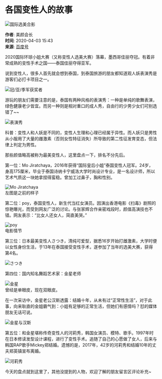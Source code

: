 # 各国变性人的故事

![国际选美合影](https://pics0.baidu.com/feed/c75c10385343fbf2476dd6f705d9be8667388fcb.png@f_auto?token=5487c402a716e396c8bed14884f12750)

**作者**: 美颜会长  
**时间**: 2020-04-03 15:43  
**来源**: [百度号](https://baijiahao.baidu.com/s?id=1662839213469417090&wfr=spider&for=pc)

2020国际环球小姐大赛（又称变性人选美大赛）落幕，墨西哥佳丽夺冠。有着非常成熟的变性手术之国——泰国佳丽夺得亚军。

说到变性人，很多人首先就会想到泰国，到泰国旅游的朋友都知道观人妖表演秀是游客们必打卡项目之一。

![冠/亚/季军获奖者](https://pics2.baidu.com/feed/42a98226cffc1e17231a9756fc378205728de95a.png@f_auto?token=9e3e4ecb070f3936ba126af2da63187d)

游玩的朋友们需要注意的是，泰国有两种风格的表演秀：一种是单纯的歌舞表演，绿色健康老少皆宜。而另一种则是相对重口的成人秀，自由行的少男少女们可别选错了~~  

![表演秀](https://pics1.baidu.com/feed/5882b2b7d0a20cf41bccd6ebc0ae3f30adaf99d7.jpeg@f_auto?token=9968696b3ec96382eaec58f40f92d973)  

科普：变性人和人妖是不同的，变性人生理和心理已经属于异性。而人妖只是男性从小服用了大量的雌激素（否则女性特征消失）所导致的第二性征发育变态，但法律上判定为男性。

那些颜值略高被称为最美变性人，这里盘点一下，排名不分先后。

第一位：Mo Jiratchaya，2016年获得“国际皇后小姐”泰国变性人冠军。24岁，身高175厘米，毕业于泰国诗纳卡宁威洛大学时尚设计专业，是一名设计师，所以艺术气质这一块她拿捏得蛮稳。曾加工过鼻子，胸和性别。

![Mo Jiratchaya](https://pics3.baidu.com/feed/29381f30e924b8991eec70acdba16993087bf684.png@f_auto?token=2e30bfb65202a364b4517005265fc53c)  
左图是之前的样子

第二位：poy，泰国变性人，新生代当红女演员。因演出香港电影《扫毒》剧照的惊艳曝光，而受到网友广泛的讨论。与张家辉合作亲密戏段时，颜值高演技也不错。网友表示：“比女人还女人，简直美哭。”

![poy](https://pics3.baidu.com/feed/e850352ac65c1038a053bff604b6e715b07e8907.jpeg@f_auto?token=3af660084412a434e3cb2b916c1ec8f4)  
电影情节

第三位：日本最美变性人さつき，清纯可爱型，据悉16岁开始打雌激素，大学时便以女性身份生活，于13年在泰国接受变性手术，遂参加了当年的选美大赛，获得第4名。

![さつき](https://pics0.baidu.com/feed/9213b07eca806538025ca3fe237ad542af3482d2.jpeg@f_auto?token=24dee77a4e8c734d1eb8a11446bc50ab)

第四位：国内知名舞蹈艺术家：金星老师

![金星](https://pics1.baidu.com/feed/42166d224f4a20a4f77369bd25f5ec24730ed08d.jpeg@f_auto?token=50f3773e1b79be6c591405c5cbe0a22f)  
曾经是单眼皮，现在双眼皮。

在一次采访中，金星老公汉斯透露：结婚十年，从未有过“正常性生活”，对于此事，向来耿直的金姐霸气到：小姐有足够的正常生活，但她们有感情吗？怼的媒体朋友无话可说。

![金星与汉斯](https://pics3.baidu.com/feed/f703738da977391280ef1cff4dbef21e347ae295.jpeg@f_auto?token=75b023a68433eefb81e95bcb54e9b1a4)

第五位：和金星堪称传奇变性人的河莉秀，韩国女演员、模特、歌手。1997年时在日本修读发型设计课程，进行了变性手术。追随了自己的心愿做了女人，后来与韩国RAP歌手Mickey郑结婚。遗憾的是，2017年，42岁的河莉秀和结婚10年的丈夫郑英镇宣布离婚。

![河莉秀](https://pics6.baidu.com/feed/78310a55b319ebc4b1cb8e183781bbfa1f171629.jpeg@f_auto?token=e683dfa9a98991b6f6473056ffb37650)

今天的盘点就到这里了，其他没提到的人物，欢迎了解的朋友留言区评论补充~
<!-- tcd_original_link https://baijiahao.baidu.com/s?id=1662839213469417090&wfr=spider&for=pc -->
